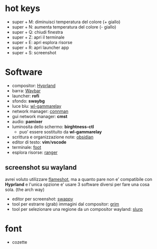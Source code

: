# hot keys
* super + M: diminuisci temperatura del colore (+ giallo)
* super + N: aumenta temperatura del colore (- giallo)
* super + Q: chiudi finestra
* super + Z: apri il terminale
* super + E: apri esplora risorse
* super + R: apri launcher app
* super + S: screenshot

# Software
* compositor: [Hyprland](https://hyprland.org/)
* barra: [Waybar](https://github.com/Alexays/Waybar)
* launcher: **rofi**
* sfondo: **swaybg**
* luce blu: [wl-gammarelay](https://github.com/jeremija/wl-gammarelay)
* network manager: [connman](https://wiki.archlinux.org/title/ConnMan) 
* gui network manager: **cmst**
* audio: **pamixer**
* luminosita dello schermo: **birghtness-ctl** 
	* puo' essere sostituito da **wl-gammarelay**
* scrittura e organizzazione note: [obsidian](https://obsidian.md)
* editor di testo: **vim**/**vscode**
* terminale: [foot](https://wiki.archlinux.org/title/Foot)
* esplora risorse: [ranger](https://github.com/ranger/ranger)
## screenshot su wayland
avrei voluto utilizzare [flameshot](https://flameshot.org/), ma a quanto pare non e' compatibile con **Hyprland** e l'unica opzione e' usare 3 software diversi per fare una cosa sola. (the arch way)
* editor per screenshot: [swappy](https://github.com/jtheoof/swappy)
* tool per estrarre (grab) immagini dal compositor: [grim](https://sr.ht/~emersion/grim/)
* tool per selezionare una regione da un compositor wayland: [slurp](https://github.com/emersion/slurp)

# font
* cozette